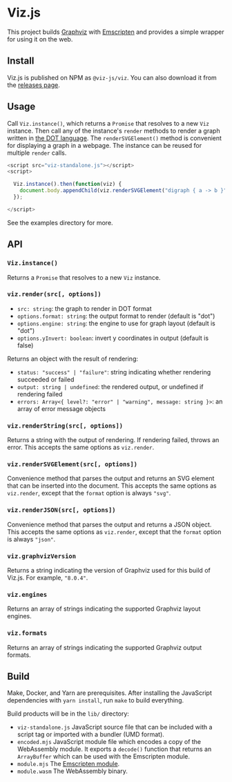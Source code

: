 # Viz.js

This project builds [Graphviz](http://www.graphviz.org) with [Emscripten](https://emscripten.org) and provides a simple wrapper for using it on the web.

## Install

Viz.js is published on NPM as `@viz-js/viz`. You can also download it from the [releases page](https://github.com/mdaines/viz-js/releases).

## Usage

Call `Viz.instance()`, which returns a `Promise` that resolves to a new `Viz` instance. Then call any of the instance's `render` methods to render a graph written in [the DOT language](https://www.graphviz.org/doc/info/lang.html). The `renderSVGElement()` method is convenient for displaying a graph in a webpage. The instance can be reused for multiple `render` calls.

```js
<script src="viz-standalone.js"></script>
<script>

  Viz.instance().then(function(viz) {
    document.body.appendChild(viz.renderSVGElement("digraph { a -> b }"));
  });

</script>
```

See the examples directory for more.

## API

### `Viz.instance()`

Returns a `Promise` that resolves to a new `Viz` instance.

### `viz.render(src[, options])`

* `src: string`: the graph to render in DOT format
* `options.format: string`: the output format to render (default is "dot")
* `options.engine: string`: the engine to use for graph layout (default is "dot")
* `options.yInvert: boolean`: invert y coordinates in output (default is false)

Returns an object with the result of rendering:

* `status: "success" | "failure"`: string indicating whether rendering succeeded or failed
* `output: string | undefined`: the rendered output, or undefined if rendering failed
* `errors: Array<{ level?: "error" | "warning", message: string }>`: an array of error message objects

### `viz.renderString(src[, options])`

Returns a string with the output of rendering. If rendering failed, throws an error. This accepts the same options as `viz.render`.

### `viz.renderSVGElement(src[, options])`

Convenience method that parses the output and returns an SVG element that can be inserted into the document. This accepts the same options as `viz.render`, except that the `format` option is always `"svg"`.

### `viz.renderJSON(src[, options])`

Convenience method that parses the output and returns a JSON object. This accepts the same options as `viz.render`, except that the `format` option is always `"json"`.

### `viz.graphvizVersion`

Returns a string indicating the version of Graphviz used for this build of Viz.js. For example, `"8.0.4"`.

### `viz.engines`

Returns an array of strings indicating the supported Graphviz layout engines.

### `viz.formats`

Returns an array of strings indicating the supported Graphviz output formats.

## Build

Make, Docker, and Yarn are prerequisites. After installing the JavaScript dependencies with `yarn install`, run `make` to build everything.

Build products will be in the `lib/` directory:

- `viz-standalone.js` JavaScript source file that can be included with a script tag or imported with a bundler (UMD format).
- `encoded.mjs` JavaScript module file which encodes a copy of the WebAssembly module. It exports a `decode()` function that returns an `ArrayBuffer` which can be used with the Emscripten module.
- `module.mjs` The [Emscripten module](https://emscripten.org/docs/api_reference/module.html).
- `module.wasm` The WebAssembly binary.
